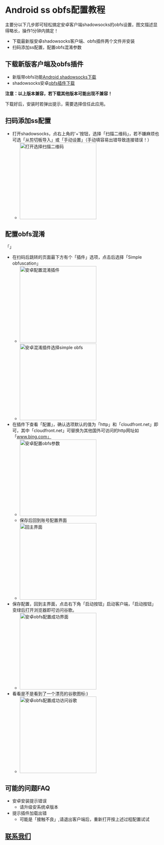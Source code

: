 # Android ss obfs配置教程

主要分以下几步即可轻松搞定安卓客户端shadowsocks的obfs设置，图文描述显得略长，操作1分钟内搞定！

- 下载最新版安卓shadowsocks客户端、obfs插件两个文件并安装
- 扫码添加ss配置，配置obfs混淆参数

## 下载新版客户端及obfs插件

- 新版带obfs功能[Android shadowsocks下载](https://github.com/brossr/BroSS/raw/master/files/obfs_client/shadowsocks-nightly-4.3.0.apk)
- shadowsocks安卓[obfs插件下载](https://github.com/brossr/BroSS/raw/master/files/obfs_client/obfs-local-nightly-0.0.5.apk)

**注意：以上版本兼容，若下载其他版本可能出现不兼容！**

下载好后，安装时若弹出提示，需要选择信任此应用。

## 扫码添加ss配置

- 打开shadowsocks，点右上角的'+'按钮，选择「扫描二维码」，若不嫌麻烦也可选「从剪切板导入」或「手动设置」（手动填容易出错导致连接错误！）
  - <img src="./img/obfs/ss_android_obfs01.jpg"  width="250" alt="打开选择扫描二维码" />

## 配置obfs混淆
「」
- 在扫码后跳转的页面最下方有个「插件」选项，点击后选择「Simple obfuscation」
  - <img src="./img/obfs/ss_android_obfs02.jpg"  width="250" alt="安卓配置混淆插件" />
  - <img src="./img/obfs/ss_android_obfs03.jpg"  width="250" alt="安卓混淆插件选择simple obfs" />
- 在插件下查看「配置」，确认选项默认的值为「http」和「cloudfront.net」即可，其中「cloudfront.net」可替换为其他国外可访问的http网址如「www.bing.com」
  - <img src="./img/obfs/ss_android_obfs05.jpg"  width="250" alt="安卓配置obfs参数" />
  - 保存后回到账号配置界面
  - <img src="./img/obfs/ss_android_obfs04.jpg"  width="250" alt="回主界面" />
- 保存配置，回到主界面，点击右下角「启动按钮」启动客户端，「启动按钮」变绿后打开浏览器即可访问谷歌。
  - <img src="./img/obfs/ss_android_obfs06.jpg"  width="250" alt="安卓obfs配置成功界面" />
- 看看是不是看到了一个漂亮的谷歌图标:)
  - <img src="./img/google_logo_272x92dp.png"  width="250" alt="安卓obfs配置成功访问谷歌" />

## 可能的问题FAQ
- 安卓安装提示错误
  - 请升级安系统卓版本
- 提示插件加载出错
  - 可能是「接触不良」,请退出客户端后，重新打开按上述过程配置试试

## [联系我们](./联系我们.md)
